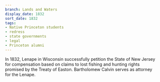 ```yaml
---
branch: Lands and Waters
display_date: 1832
sort_date: 1832
tags:
- Native Princeton students
- redress
- state governments
- legal
- Princeton alumni
---
```


In 1832, Lenape in Wisconsin successfully petition the State of New Jersey for compensation based on claims to lost fishing and hunting rights promised by the Treaty of Easton. Bartholomew Calvin serves as attorney for the Lenape.